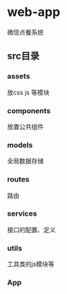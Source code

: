# web-app
微信点餐系统
## src目录
### assets 
放css js 等模块
### components
放置公共组件

### models
全局数据存储
### routes 
路由
### services
接口的配置、定义
### utils
工具类的js模块等

### App